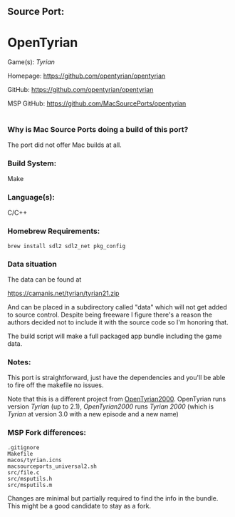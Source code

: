 ## Source Port:
# OpenTyrian

Game(s): *Tyrian*

Homepage: https://github.com/opentyrian/opentyrian

GitHub: https://github.com/opentyrian/opentyrian

MSP GitHub: https://github.com/MacSourcePorts/opentyrian

#
### Why is Mac Source Ports doing a build of this port?
The port did not offer Mac builds at all.

### Build System: 
Make

### Language(s):
C/C++

### Homebrew Requirements:

```
brew install sdl2 sdl2_net pkg_config
```
### Data situation
The data can be found at

https://camanis.net/tyrian/tyrian21.zip

And can be placed in a subdirectory called "data" which will not get added to source control. Despite being freeware I figure there's a reason the authors decided not to include it with the source code so I'm honoring that. 

The build script will make a full packaged app bundle including the game data.

### Notes:
This port is straightforward, just have the dependencies and you'll be able to fire off the makefile no issues.

Note that this is a different project from [OpenTyrian2000](OpenTyrian2000.md). OpenTyrian runs version *Tyrian* (up to 2.1), *OpenTyrian2000* runs *Tyrian 2000* (which is *Tyrian* at version 3.0 with a new episode and a new name)

### MSP Fork differences:
```
.gitignore
Makefile
macos/tyrian.icns
macsourceports_universal2.sh
src/file.c
src/msputils.h
src/msputils.m
```

Changes are minimal but partially required to find the info in the bundle. This might be a good candidate to stay as a fork.